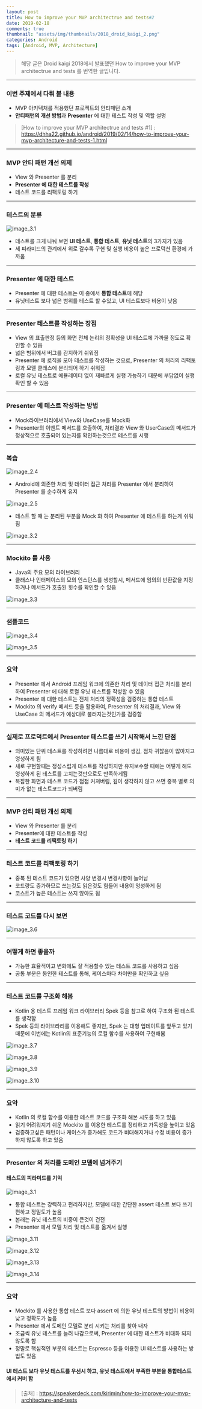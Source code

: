 ```yaml
---
layout: post
title: How to improve your MVP architectrue and tests#2
date: 2019-02-18
comments: true 
thumbnail: "assets/img/thumbnails/2018_droid_kaigi_2.png"
categories: Android
tags: [Android, MVP, Architecture]
---
```




> 해당 글은 Droid kaigi 2018에서 발표했던 How to improve your MVP architectrue and tests 를 번역한 글입니다.

------

### 이번 주제에서 다뤄 볼 내용

- MVP 아키텍처를 적용했던 프로젝트의 안티패턴 소개
- **안티패턴의 개선 방법**과 **Presenter** 에 대한 테스트 작성 및 역할 설명

> [How to improve your MVP architectrue and tests #1] : https://dhha22.github.io/android/2019/02/14/how-to-improve-your-mvp-architecture-and-tests-1.html

---

### MVP 안티 패턴 개선 의제 

- View 와 Presenter 를 분리
- **Presenter 에 대한 테스트를 작성**
- 테스트 코드를 리팩토링 하기

---

### 테스트의 분류

![image_3.1](/assets/img/2018_droid_kaigi/image_3.1.png)



- 테스트를 크게 나눠 보면 **UI 테스트**, **통합 테스트**, **유닛 테스트**의 3가지가 있음
- 세 피라미드의 관계에서 위로 갈수록 구현 및 실행 비용이 높은 프로덕션 환경에 가까움

---

### Presenter 에 대한 테스트

- Presenter 에 대한 테스트는 이 중에서 **통합 테스트**에 해당
- 유닛테스트 보다 넓은 범위를 테스트 할 수있고, UI 테스트보다 비용이 낮음

---

### Presenter 테스트를 작성하는 장점

- View 의 표출판정 등의 화면 전체 논리의 정확성을 UI 테스트에 가까울 정도로 확인할 수 있음
- 넓은 범위에서 버그를 감지하기 쉬워짐
- Presenter 에 로직을 모아 테스트를 작성하는 것으로, Presenter 의 처리의 리팩토링과 모델 클래스에 분리되어 하기 쉬워짐
- 로컬 유닛 테스트로 에뮬레이터 없이 재빠르게 실행 가능하기 때문에 부담없이 실행 확인 할 수 있음

---

### Presenter 에 테스트 작성하는 방법

- Mock라이브러리에서 View와 UseCase를 Mock화
- Presenter의 이벤트 메서드를 호출하여, 처리결과 View 와 UserCase의 메서드가 정상적으로 호출되어 있는지를 확인하는것으로 테스트를 시행

---

### 복습

![image_2.4](/assets/img/2018_droid_kaigi/image_2.4.png)



- Android에 의존한 처리 및 데이터 접근 처리를 Presenter 에서 분리하여 Presenter 를 순수하게 유지



![image_2.5](/assets/img/2018_droid_kaigi/image_2.5.png)



- 테스트 할 때 는 분리된 부분을 Mock 화 하여 Presenter 에 테스트를 하는게 쉬워짐 



![image_3.2](/assets/img/2018_droid_kaigi/image_3.2.png)

----

### Mockito 를 사용

- Java의 주요 모의 라이브러리
- 클래스나 인터페이스의 모의 인스턴스를 생성할시, 메서드에 임의의 반환값을 지정하거나 메서드가 호출된 횟수를 확인할 수 있음

![image_3.3](/assets/img/2018_droid_kaigi/image_3.3.png)

---

### 샘플코드

![image_3.4](/assets/img/2018_droid_kaigi/image_3.4.png)

![image_3.5](/assets/img/2018_droid_kaigi/image_3.5.png)

---

### 요약

- Presenter 에서 Android 프레임 워크에 의존한 처리 및 데이터 접근 처리를 분리하여 Presenter 에 대해 로컬 유닛 테스트를 작성할 수 있음
- Presenter 에 대한 테스트는 전체 처리의 정확성을 검증하는 통합 테스트
- Mockito 의 verify 메서드 등을 활용하여, Presenter 의 처리결과, View 와 UseCase 의 메서드가 예상대로 불러지는것인가를 검증함

---

### 실제로 프로덕트에서 Presenter 테스트를 쓰기 시작해서 느낀 단점

- 의미있는 단위 테스트를 작성하려면 나름대로 비용이 생김, 점차 귀찮음이 많아지고 엉성하게 됨
- 새로 구현할때는 정성스럽게 테스트를 작성하지만 유지보수할 때에는 어떻게 해도 엉성하게 된 테스트를 고치는것만으로도 만족하게됨
- 복잡한 화면과 테스트 코드가 점점 커져버림, 깊이 생각하지 않고 쓰면 중복 별로 의미가 없는 테스트코드가 되버림

----

### MVP 안티 패턴 개선 의제 

- View 와 Presenter 를 분리
- Presenter에 대한 테스트를 작성
- **테스트 코드를 리팩토링 하기**

---

### 테스트 코드를 리팩토링 하기

- 중복 된 테스트 코드가 있으면 사양 변경시 변경사항이 늘어남
- 코드량도 증가하므로 쓰는것도 읽은것도 힘들어 내용이 엉성하게 됨
- 코스트가 높은 테스트는 쓰지 않아도 됨

---

### 테스트 코드를 다시 보면

![image_3.6](/assets/img/2018_droid_kaigi/image_3.6.png)

---

### 어떻게 하면 좋을까

- 가능한 효율적이고 변화에도 잘 적용할수 있는 테스트 코드를 사용하고 싶음
- 공통 부분은 동인한 테스트를 통해, 케이스마다 차이만을 확인하고 싶음

---

### 테스트 코드를 구조화 해봄

- Kotlin 용 테스트 프레임 워크 라이브러리 Spek 등을 참고로 하여 구조화 된 테스트를 생각함
- Spek 등의 라이브라리를 이용해도 좋지만, Spek 는 대형 업데이트를 앞두고 있기때문에 이번에는 Kotlin의 표준기능의 로컬 함수를 사용하여 구현해봄



![image_3.7](/assets/img/2018_droid_kaigi/image_3.7.png)

![image_3.8](/assets/img/2018_droid_kaigi/image_3.8.png)



![image_3.9](/assets/img/2018_droid_kaigi/image_3.9.png)



![image_3.10](/assets/img/2018_droid_kaigi/image_3.10.png)



---

### 요약

- Kotlin 의 로컬 함수를 이용한 테스트 코드를 구조화 해본 시도를 하고 있음
- 읽기 어려워지기 쉬운 Mockito 를 이용한 테스트를 정리하고 가독성을 높이고 있음
- 검증하고싶은 패턴이나 케이스가 증가해도 코드가 비대해지거나 수정 비용이 증가하지 않도록 하고 있음

---

### Presenter 의 처리를 도메인 모델에 넘겨주기

#### 테스트의 피라미드를 기억

![image_3.1](/assets/img/2018_droid_kaigi/image_3.1.png)

- 통합 테스트는 강력하고 편리하지만, 모델에 대한 간단한 assert 테스트 보다 쓰기 편하고 정밀도가 높음
- 본래는 유닛 테스트의 비중이 큰것이 건전
- Presenter 에서 모델 처리 및 테스트를 옮겨서 실행



![image_3.11](/assets/img/2018_droid_kaigi/image_3.11.png)

![image_3.12](/assets/img/2018_droid_kaigi/image_3.12.png)

![image_3.13](/assets/img/2018_droid_kaigi/image_3.13.png)

![image_3.14](/assets/img/2018_droid_kaigi/image_3.14.png)



---

### 요약

- Mockito 를 사용한 통합 테스트 보다 assert 에 의한 유닛 테스트의 방법이 비용이 낮고 정확도가 높음
- Presenter 에서 도메인 모델로 분리 시키는 처리를 찾아 내자
- 조금씩 유닛 테스트를 늘려 나감으로써, Presenter 에 대한  테스트가 비대화 되지 않도록 함
- 정말로 핵심적인 부분의 테스트는 Espresso 등을 이용한 UI 테스트를 사용하는 방법도 있음



#### UI 테스트 보다 유닛 테스트를 우선시 하고, 유닛 테스트에서 부족한 부분을 통합테스트에서 커버 함



> [출처] : https://speakerdeck.com/kirimin/how-to-improve-your-mvp-architecture-and-tests

